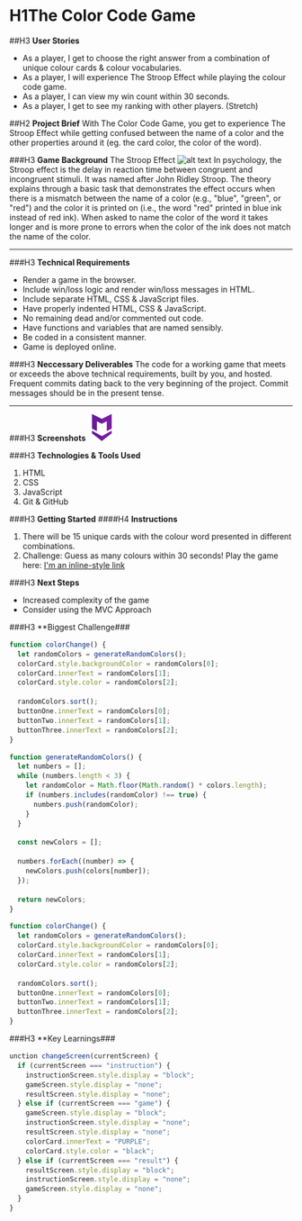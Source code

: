 # H1**The Color Code Game**

##H3 **User Stories**
-	As a player, I get to choose the right answer from a combination of unique colour cards & colour vocabularies.
-	As a player, I will experience The Stroop Effect while playing the colour code game.
-	As a player, I can view my win count within 30 seconds.
-	As a player, I get to see my ranking with other players. (Stretch)

##H2 **Project Brief**
With The Color Code Game, you get to experience The Stroop Effect while getting confused between the name of a color and the other properties around it (eg. the card color, the color of the word).

###H3 **Game Background**
The Stroop Effect
![alt text](https://upload.wikimedia.org/wikipedia/commons/thumb/b/b8/Stroop_comparison.png/435px-Stroop_comparison.png "The Stroop Effect")
In psychology, the Stroop effect is the delay in reaction time between congruent and incongruent stimuli. It was named after John Ridley Stroop.
The theory explains through a basic task that demonstrates the effect occurs when there is a mismatch between the name of a color (e.g., "blue", "green", or "red") and the color it is printed on (i.e., the word "red" printed in blue ink instead of red ink). When asked to name the color of the word it takes longer and is more prone to errors when the color of the ink does not match the name of the color.

***

###H3 **Technical Requirements**
- Render a game in the browser.
- Include win/loss logic and render win/loss messages in HTML.
- Include separate HTML, CSS & JavaScript files.
- Have properly indented HTML, CSS & JavaScript.
- No remaining dead and/or commented out code.
- Have functions and variables that are named sensibly.
- Be coded in a consistent manner.
- Game is deployed online.

###H3 **Neccessary Deliverables**
The code for a working game that meets or exceeds the above technical requirements, built by you, and hosted.
Frequent commits dating back to the very beginning of the project. Commit messages should be in the present tense.

***

###H3 **Screenshots**
![alt text](https://github.com/adam-p/markdown-here/raw/master/src/common/images/icon48.png "Logo Title Text 1")


###H3 **Technologies & Tools Used**
1. HTML
2. CSS
3. JavaScript
4. Git & GitHub

###H3 **Getting Started**
####H4 **Instructions**
1. There will be 15 unique cards with the colour word presented in different combinations.
2. Challenge: Guess as many colours within 30 seconds!
Play the game here: [I'm an inline-style link](https://didadeeee.github.io/color-code/)

###H3 **Next Steps**
- Increased complexity of the game
- Consider using the MVC Approach

###H3 **Biggest Challenge###
```javascript
function colorChange() {
  let randomColors = generateRandomColors();
  colorCard.style.backgroundColor = randomColors[0];
  colorCard.innerText = randomColors[1];
  colorCard.style.color = randomColors[2];

  randomColors.sort();
  buttonOne.innerText = randomColors[0];
  buttonTwo.innerText = randomColors[1];
  buttonThree.innerText = randomColors[2];
}
```
```javascript
function generateRandomColors() {
  let numbers = [];
  while (numbers.length < 3) {
    let randomColor = Math.floor(Math.random() * colors.length);
    if (numbers.includes(randomColor) !== true) {
      numbers.push(randomColor);
    }
  }

  const newColors = [];

  numbers.forEach((number) => {
    newColors.push(colors[number]);
  });

  return newColors;
} 
```

```javascript
function colorChange() {
  let randomColors = generateRandomColors();
  colorCard.style.backgroundColor = randomColors[0];
  colorCard.innerText = randomColors[1];
  colorCard.style.color = randomColors[2];

  randomColors.sort();
  buttonOne.innerText = randomColors[0];
  buttonTwo.innerText = randomColors[1];
  buttonThree.innerText = randomColors[2];
}
```

###H3 **Key Learnings###
```javascript
unction changeScreen(currentScreen) {
  if (currentScreen === "instruction") {
    instructionScreen.style.display = "block";
    gameScreen.style.display = "none";
    resultScreen.style.display = "none";
  } else if (currentScreen === "game") {
    gameScreen.style.display = "block";
    instructionScreen.style.display = "none";
    resultScreen.style.display = "none";
    colorCard.innerText = "PURPLE";
    colorCard.style.color = "black";
  } else if (currentScreen === "result") {
    resultScreen.style.display = "block";
    instructionScreen.style.display = "none";
    gameScreen.style.display = "none";
  }
}
```
